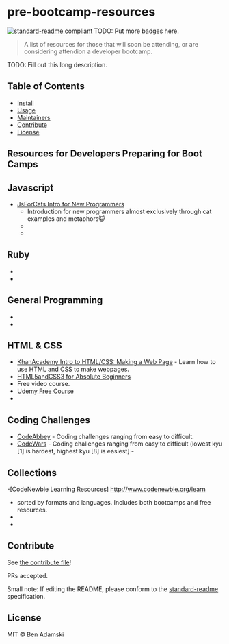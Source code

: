# pre-bootcamp-resources

[![standard-readme compliant](https://img.shields.io/badge/standard--readme-OK-green.svg?style=flat-square)](https://github.com/RichardLitt/standard-readme)
TODO: Put more badges here.

> A list of resources for those that will soon be attending, or are considering attendion a developer bootcamp.

TODO: Fill out this long description.

## Table of Contents

- [Install](#install)
- [Usage](#usage)
- [Maintainers](#maintainers)
- [Contribute](#contribute)
- [License](#license)


## Resources for Developers Preparing for Boot Camps


## Javascript

 - [JsForCats Intro for New Programmers](http://jsforcats.com/)
   - Introduction for new programmers almost exclusively through cat examples and metaphors😺
   - []()
    -
## Ruby
 - []()
  -

## General Programming
 - []()
  -

## HTML & CSS

 - [KhanAcademy Intro to HTML/CSS: Making a Web Page](https://www.khanacademy.org/computing/computer-programming/html-css)
         - Learn how to use HTML and CSS to make webpages.
  - [HTML5andCSS3 for Absolute Beginners](https://channel9.msdn.com/Series/HTML5-CSS3-Fundamentals-Development-for-Absolute-Beginners)
   - Free video course.
 - [Udemy Free Course](https://www.udemy.com/html-and-css-for-absolute-beginners-with-examples/)
  -

## Coding Challenges

 - [CodeAbbey](http://www.codeabbey.com/)
         - Coding challenges ranging from easy to difficult.
 - [CodeWars](http://www.codewars.com/)
         - Coding challenges ranging from easy to difficult (lowest kyu [1] is hardest, highest kyu [8] is easiest]
         -
## Collections

-[CodeNewbie Learning Resources] http://www.codenewbie.org/learn
 - sorted by formats and languages. Includes both bootcamps and free resources.
 - []()
  -









## Contribute

See [the contribute file](contribute.md)!

PRs accepted.

Small note: If editing the README, please conform to the [standard-readme](https://github.com/RichardLitt/standard-readme) specification.

## License

MIT © Ben Adamski
